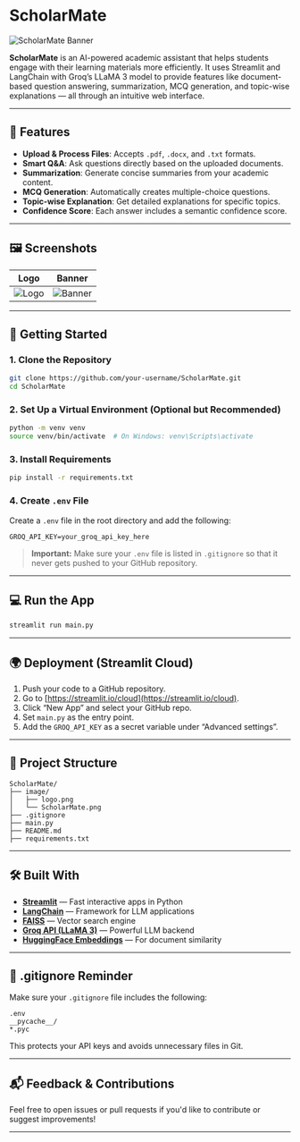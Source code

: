 # ScholarMate

![ScholarMate Banner](image/ScholarMate.png)

**ScholarMate** is an AI-powered academic assistant that helps students engage with their learning materials more efficiently. It uses Streamlit and LangChain with Groq’s LLaMA 3 model to provide features like document-based question answering, summarization, MCQ generation, and topic-wise explanations — all through an intuitive web interface.

---

## 📌 Features

- **Upload & Process Files**: Accepts `.pdf`, `.docx`, and `.txt` formats.
- **Smart Q&A**: Ask questions directly based on the uploaded documents.
- **Summarization**: Generate concise summaries from your academic content.
- **MCQ Generation**: Automatically creates multiple-choice questions.
- **Topic-wise Explanation**: Get detailed explanations for specific topics.
- **Confidence Score**: Each answer includes a semantic confidence score.

---

## 🖼️ Screenshots

| Logo                     | Banner                          |
|--------------------------|----------------------------------|
| ![Logo](image/logo.png)  | ![Banner](image/ScholarMate.png) |

---

## 🚀 Getting Started

### 1. Clone the Repository

```bash
git clone https://github.com/your-username/ScholarMate.git
cd ScholarMate
```

### 2. Set Up a Virtual Environment (Optional but Recommended)

```bash
python -m venv venv
source venv/bin/activate  # On Windows: venv\Scripts\activate
```

### 3. Install Requirements

```bash
pip install -r requirements.txt
```

### 4. Create `.env` File

Create a `.env` file in the root directory and add the following:

```env
GROQ_API_KEY=your_groq_api_key_here
```

> **Important:** Make sure your `.env` file is listed in `.gitignore` so that it never gets pushed to your GitHub repository.

---

## 💻 Run the App

```bash
streamlit run main.py
```

---

## 🌍 Deployment (Streamlit Cloud)

1. Push your code to a GitHub repository.
2. Go to [https://streamlit.io/cloud](https://streamlit.io/cloud).
3. Click “New App” and select your GitHub repo.
4. Set `main.py` as the entry point.
5. Add the `GROQ_API_KEY` as a secret variable under “Advanced settings”.

---

## 📂 Project Structure

```
ScholarMate/
├── image/
│   ├── logo.png
│   └── ScholarMate.png
├── .gitignore
├── main.py
├── README.md
├── requirements.txt
```

---

## 🛠️ Built With

- **[Streamlit](https://streamlit.io/)** — Fast interactive apps in Python
- **[LangChain](https://www.langchain.com/)** — Framework for LLM applications
- **[FAISS](https://github.com/facebookresearch/faiss)** — Vector search engine
- **[Groq API (LLaMA 3)](https://console.groq.com/)** — Powerful LLM backend
- **[HuggingFace Embeddings](https://huggingface.co/sentence-transformers/all-MiniLM-L6-v2)** — For document similarity

---

## 🙈 .gitignore Reminder

Make sure your `.gitignore` file includes the following:

```
.env
__pycache__/
*.pyc
```

This protects your API keys and avoids unnecessary files in Git.

---

## 📬 Feedback & Contributions

Feel free to open issues or pull requests if you'd like to contribute or suggest improvements!

---